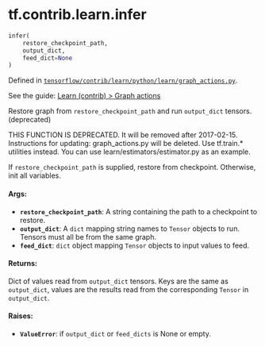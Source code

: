 <div itemscope itemtype="http://developers.google.com/ReferenceObject">
<meta itemprop="name" content="tf.contrib.learn.infer" />
</div>

# tf.contrib.learn.infer

``` python
infer(
    restore_checkpoint_path,
    output_dict,
    feed_dict=None
)
```



Defined in [`tensorflow/contrib/learn/python/learn/graph_actions.py`](https://www.tensorflow.org/code/tensorflow/contrib/learn/python/learn/graph_actions.py).

See the guide: [Learn (contrib) > Graph actions](../../../../../api_guides/python/contrib.learn.md#Graph_actions)

Restore graph from `restore_checkpoint_path` and run `output_dict` tensors. (deprecated)

THIS FUNCTION IS DEPRECATED. It will be removed after 2017-02-15.
Instructions for updating:
graph_actions.py will be deleted. Use tf.train.* utilities instead. You can use learn/estimators/estimator.py as an example.

If `restore_checkpoint_path` is supplied, restore from checkpoint. Otherwise,
init all variables.

#### Args:

* <b>`restore_checkpoint_path`</b>: A string containing the path to a checkpoint to
    restore.
* <b>`output_dict`</b>: A `dict` mapping string names to `Tensor` objects to run.
    Tensors must all be from the same graph.
* <b>`feed_dict`</b>: `dict` object mapping `Tensor` objects to input values to feed.


#### Returns:

  Dict of values read from `output_dict` tensors. Keys are the same as
  `output_dict`, values are the results read from the corresponding `Tensor`
  in `output_dict`.


#### Raises:

* <b>`ValueError`</b>: if `output_dict` or `feed_dicts` is None or empty.